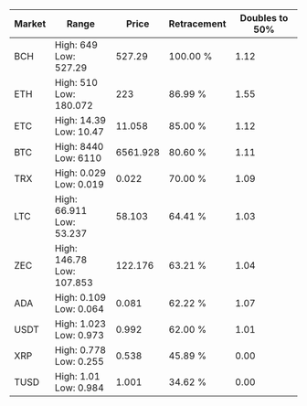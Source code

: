 | Market | Range | Price| Retracement | Doubles to 50% |
| --- | --- | --- | --- | --- |
| BCH | High: 649<br />Low: 527.29 | 527.29 | 100.00 % | 1.12 |
| ETH | High: 510<br />Low: 180.072 | 223 | 86.99 % | 1.55 |
| ETC | High: 14.39<br />Low: 10.47 | 11.058 | 85.00 % | 1.12 |
| BTC | High: 8440<br />Low: 6110 | 6561.928 | 80.60 % | 1.11 |
| TRX | High: 0.029<br />Low: 0.019 | 0.022 | 70.00 % | 1.09 |
| LTC | High: 66.911<br />Low: 53.237 | 58.103 | 64.41 % | 1.03 |
| ZEC | High: 146.78<br />Low: 107.853 | 122.176 | 63.21 % | 1.04 |
| ADA | High: 0.109<br />Low: 0.064 | 0.081 | 62.22 % | 1.07 |
| USDT | High: 1.023<br />Low: 0.973 | 0.992 | 62.00 % | 1.01 |
| XRP | High: 0.778<br />Low: 0.255 | 0.538 | 45.89 % | 0.00 |
| TUSD | High: 1.01<br />Low: 0.984 | 1.001 | 34.62 % | 0.00 |
